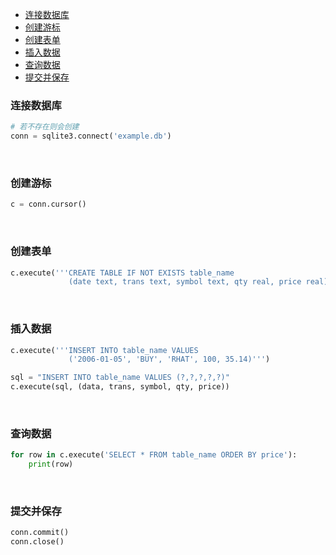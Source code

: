 - [连接数据库](#连接数据库)
- [创建游标](#创建游标)
- [创建表单](#创建表单)
- [插入数据](#插入数据)
- [查询数据](#查询数据)
- [提交并保存](#提交并保存)




### 连接数据库
```py
# 若不存在则会创建
conn = sqlite3.connect('example.db')
```

<br>

### 创建游标
```py
c = conn.cursor()
```

<br>

### 创建表单
```py
c.execute('''CREATE TABLE IF NOT EXISTS table_name
             (date text, trans text, symbol text, qty real, price real)''')
```

<br>

### 插入数据
```py
c.execute('''INSERT INTO table_name VALUES
             ('2006-01-05', 'BUY', 'RHAT', 100, 35.14)''')

sql = "INSERT INTO table_name VALUES (?,?,?,?,?)"
c.execute(sql, (data, trans, symbol, qty, price))
```

<br>

### 查询数据
```py
for row in c.execute('SELECT * FROM table_name ORDER BY price'):
    print(row)
```

<br>

### 提交并保存
```py
conn.commit()
conn.close()
```
